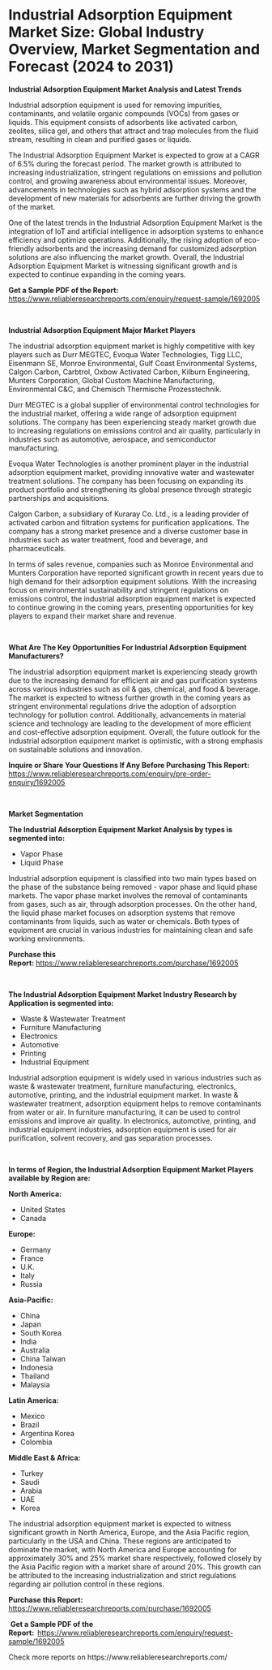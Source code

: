 <p><h1>Industrial Adsorption Equipment Market Size: Global Industry Overview, Market Segmentation and Forecast (2024 to 2031)</h1></p><p><strong>Industrial Adsorption Equipment Market Analysis and Latest Trends</strong></p>
<p><p>Industrial adsorption equipment is used for removing impurities, contaminants, and volatile organic compounds (VOCs) from gases or liquids. This equipment consists of adsorbents like activated carbon, zeolites, silica gel, and others that attract and trap molecules from the fluid stream, resulting in clean and purified gases or liquids.</p><p>The Industrial Adsorption Equipment Market is expected to grow at a CAGR of 6.5% during the forecast period. The market growth is attributed to increasing industrialization, stringent regulations on emissions and pollution control, and growing awareness about environmental issues. Moreover, advancements in technologies such as hybrid adsorption systems and the development of new materials for adsorbents are further driving the growth of the market.</p><p>One of the latest trends in the Industrial Adsorption Equipment Market is the integration of IoT and artificial intelligence in adsorption systems to enhance efficiency and optimize operations. Additionally, the rising adoption of eco-friendly adsorbents and the increasing demand for customized adsorption solutions are also influencing the market growth. Overall, the Industrial Adsorption Equipment Market is witnessing significant growth and is expected to continue expanding in the coming years.</p></p>
<p><strong>Get a Sample PDF of the Report:&nbsp;</strong> <a href="https://www.reliableresearchreports.com/enquiry/request-sample/1692005">https://www.reliableresearchreports.com/enquiry/request-sample/1692005</a></p>
<p>&nbsp;</p>
<p><strong>Industrial Adsorption Equipment Major Market Players</strong></p>
<p><p>The industrial adsorption equipment market is highly competitive with key players such as Durr MEGTEC, Evoqua Water Technologies, Tigg LLC, Eisenmann SE, Monroe Environmental, Gulf Coast Environmental Systems, Calgon Carbon, Carbtrol, Oxbow Activated Carbon, Kilburn Engineering, Munters Corporation, Global Custom Machine Manufacturing, Environmental C&C, and Chemisch Thermische Prozesstechnik.</p><p>Durr MEGTEC is a global supplier of environmental control technologies for the industrial market, offering a wide range of adsorption equipment solutions. The company has been experiencing steady market growth due to increasing regulations on emissions control and air quality, particularly in industries such as automotive, aerospace, and semiconductor manufacturing.</p><p>Evoqua Water Technologies is another prominent player in the industrial adsorption equipment market, providing innovative water and wastewater treatment solutions. The company has been focusing on expanding its product portfolio and strengthening its global presence through strategic partnerships and acquisitions.</p><p>Calgon Carbon, a subsidiary of Kuraray Co. Ltd., is a leading provider of activated carbon and filtration systems for purification applications. The company has a strong market presence and a diverse customer base in industries such as water treatment, food and beverage, and pharmaceuticals.</p><p>In terms of sales revenue, companies such as Monroe Environmental and Munters Corporation have reported significant growth in recent years due to high demand for their adsorption equipment solutions. With the increasing focus on environmental sustainability and stringent regulations on emissions control, the industrial adsorption equipment market is expected to continue growing in the coming years, presenting opportunities for key players to expand their market share and revenue.</p></p>
<p>&nbsp;</p>
<p><strong>What Are The Key Opportunities For Industrial Adsorption Equipment Manufacturers?</strong></p>
<p><p>The industrial adsorption equipment market is experiencing steady growth due to the increasing demand for efficient air and gas purification systems across various industries such as oil & gas, chemical, and food & beverage. The market is expected to witness further growth in the coming years as stringent environmental regulations drive the adoption of adsorption technology for pollution control. Additionally, advancements in material science and technology are leading to the development of more efficient and cost-effective adsorption equipment. Overall, the future outlook for the industrial adsorption equipment market is optimistic, with a strong emphasis on sustainable solutions and innovation.</p></p>
<p><strong>Inquire or Share Your Questions If Any Before Purchasing This Report:</strong> <a href="https://www.reliableresearchreports.com/enquiry/pre-order-enquiry/1692005">https://www.reliableresearchreports.com/enquiry/pre-order-enquiry/1692005</a></p>
<p>&nbsp;</p>
<p><strong>Market Segmentation</strong></p>
<p><strong>The Industrial Adsorption Equipment Market Analysis by types is segmented into:</strong></p>
<p><ul><li>Vapor Phase</li><li>Liquid Phase</li></ul></p>
<p><p>Industrial adsorption equipment is classified into two main types based on the phase of the substance being removed - vapor phase and liquid phase markets. The vapor phase market involves the removal of contaminants from gases, such as air, through adsorption processes. On the other hand, the liquid phase market focuses on adsorption systems that remove contaminants from liquids, such as water or chemicals. Both types of equipment are crucial in various industries for maintaining clean and safe working environments.</p></p>
<p><strong>Purchase this Report:&nbsp;</strong><a href="https://www.reliableresearchreports.com/purchase/1692005">https://www.reliableresearchreports.com/purchase/1692005</a></p>
<p>&nbsp;</p>
<p><strong>The Industrial Adsorption Equipment Market Industry Research by Application is segmented into:</strong></p>
<p><ul><li>Waste & Wastewater Treatment</li><li>Furniture Manufacturing</li><li>Electronics</li><li>Automotive</li><li>Printing</li><li>Industrial Equipment</li></ul></p>
<p><p>Industrial adsorption equipment is widely used in various industries such as waste & wastewater treatment, furniture manufacturing, electronics, automotive, printing, and the industrial equipment market. In waste & wastewater treatment, adsorption equipment helps to remove contaminants from water or air. In furniture manufacturing, it can be used to control emissions and improve air quality. In electronics, automotive, printing, and industrial equipment industries, adsorption equipment is used for air purification, solvent recovery, and gas separation processes.</p></p>
<p>&nbsp;</p>
<p><strong>In terms of Region, the Industrial Adsorption Equipment Market Players available by Region are:</strong></p>
<p>
    <p> <strong> North America: </strong>
        <ul>
            <li>United States</li>
            <li>Canada</li>
        </ul>
        </p> 
    <p> <strong> Europe: </strong>
        <ul>
            <li>Germany</li>
            <li>France</li>
            <li>U.K.</li>
            <li>Italy</li>
            <li>Russia</li>
        </ul>
        </p> 
    <p> <strong> Asia-Pacific: </strong>
        <ul>
            <li>China</li>
            <li>Japan</li>
            <li>South Korea</li>
            <li>India</li>
            <li>Australia</li>
            <li>China Taiwan</li>
            <li>Indonesia</li>
            <li>Thailand</li>
            <li>Malaysia</li>
        </ul>
        </p> 
    <p> <strong> Latin America: </strong>
        <ul>
            <li>Mexico</li>
            <li>Brazil</li>
            <li>Argentina Korea</li>
            <li>Colombia</li>
        </ul>
        </p> 
    <p> <strong> Middle East & Africa: </strong>
        <ul>
            <li>Turkey</li>
            <li>Saudi</li>
            <li>Arabia</li>
            <li>UAE</li>
            <li>Korea</li>
        </ul>
    </p>
    </p>
<p><p>The industrial adsorption equipment market is expected to witness significant growth in North America, Europe, and the Asia Pacific region, particularly in the USA and China. These regions are anticipated to dominate the market, with North America and Europe accounting for approximately 30% and 25% market share respectively, followed closely by the Asia Pacific region with a market share of around 20%. This growth can be attributed to the increasing industrialization and strict regulations regarding air pollution control in these regions.</p></p>
<p><strong>Purchase this Report: </strong><a href="https://www.reliableresearchreports.com/purchase/1692005">https://www.reliableresearchreports.com/purchase/1692005</a></p>
<p>&nbsp;<strong>Get a Sample PDF of the Report:&nbsp;&nbsp;</strong><a href="https://www.reliableresearchreports.com/enquiry/request-sample/1692005">https://www.reliableresearchreports.com/enquiry/request-sample/1692005</a></p>
<p><strong></strong></p>
<p>Check more reports on https://www.reliableresearchreports.com/</p>